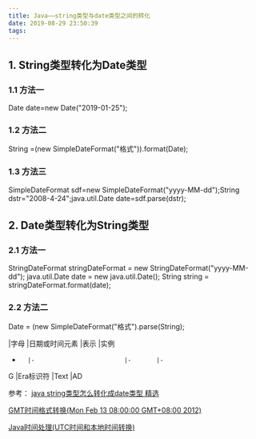 ```yaml
---
title: Java——string类型与date类型之间的转化
date: 2019-08-29 23:50:39
tags:
---
```

## 1. String类型转化为Date类型

### 1.1 方法一
Date date=new Date("2019-01-25");

### 1.2 方法二
String =(new SimpleDateFormat("格式")).format(Date); 

### 1.3 方法三
SimpleDateFormat sdf=new SimpleDateFormat("yyyy-MM-dd");String dstr="2008-4-24";java.util.Date date=sdf.parse(dstr);

## 2. Date类型转化为String类型

### 2.1 方法一
StringDateFormat stringDateFormat = new StringDateFormat("yyyy-MM-dd");
java.util.Date date = new java.util.Date();
String string = stringDateFormat.format(date);

### 2.2 方法二
Date = (new SimpleDateFormat("格式").parse(String);

|字母 |日期或时间元素 |表示 |实例
-       |-                         |-       |-
G     |Era标识符          |Text  |AD

参考：
[java string类型怎么转化成date类型 精选](https://zhidao.baidu.com/question/534635378.html)

[GMT时间格式转换(Mon Feb 13 08:00:00 GMT+08:00 2012)](https://www.2cto.com/kf/201304/205998.html)

[Java时间处理(UTC时间和本地时间转换)](https://blog.csdn.net/u013412772/article/details/73610803)